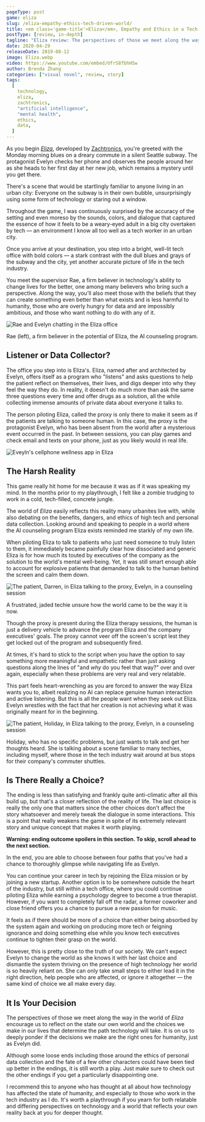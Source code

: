 ```yaml
---
pageType: post
game: eliza
slug: /eliza-empathy-ethics-tech-driven-world/
title: <em class='game-title'>Eliza</em>, Empathy and Ethics in a Tech-Driven World
postType: [review, in-depth]
tagline: "Eliza review: The perspectives of those we meet along the way in the world of Eliza encourage us to reflect on the state our own world and the choices we make in our lives that determine the path technology will take. It is on us to deeply ponder if the decisions we make are the right ones for humanity, just as Evelyn did."
date: 2020-04-29
releaseDate: 2019-08-12
image: Eliza.webp
video: https://www.youtube.com/embed/UfrS8fbhHSw
author: Brenda Zhang
categories: ["visual novel", review, story]
tags:
  [
    technology,
    eliza,
    zachtronics,
    "artificial intelligence",
    "mental health",
    ethics,
    data,
  ]
---
```


As you begin [_Eliza_](http://www.zachtronics.com/eliza/), developed by [Zachtronics](http://www.zachtronics.com/), you're greeted with the Monday morning blues on a dreary commute in a silent Seattle subway. The protagonist Evelyn checks her phone and observes the people around her as she heads to her first day at her new job, which remains a mystery until you get there.

There's a scene that would be startlingly familiar to anyone living in an urban city: Everyone on the subway is in their own bubble, unsurprisingly using some form of technology or staring out a window.

Throughout the game, I was continuously surprised by the accuracy of the setting and even moreso by the sounds, colors, and dialogue that captured the essence of how it feels to be a weary-eyed adult in a big city overtaken by tech — an environment I know all too well as a tech worker in an urban city.

Once you arrive at your destination, you step into a bright, well-lit tech office with bold colors — a stark contrast with the dull blues and grays of the subway and the city, yet another accurate picture of life in the tech industry.

You meet the supervisor Rae, a firm believer in technology's ability to change lives for the better, one among many believers who bring such a perspective. Along the way, you'll also meet those with the beliefs that they can create something even better than what exists and is less harmful to humanity, those who are overly hungry for data and are impossibly ambitious, and those who want nothing to do with any of it.

![Rae and Evelyn chatting in the Eliza office][image0]

<figcaption>Rae (left), a firm believer in the potential of Eliza, the AI counseling program.</figcaption>

## Listener or Data Collector?

The office you step into is Eliza's. Eliza, named after and architected by Evelyn, offers itself as a program who "listens" and asks questions to help the patient reflect on themselves, their lives, and digs deeper into why they feel the way they do. In reality, it doesn't do much more than ask the same three questions every time and offer drugs as a solution, all the while collecting immense amounts of private data about everyone it talks to.

The person piloting Eliza, called the proxy is only there to make it seem as if the patients are talking to someone human. In this case, the proxy is the protagonist Evelyn, who has been absent from the world after a mysterious event occurred in the past. In between sessions, you can play games and check email and texts on your phone, just as you likely would in real life.

![Eveyln's cellphone wellness app in Eliza][image1]

## The Harsh Reality

This game really hit home for me because it was as if it was speaking my mind. In the months prior to my playthrough, I felt like a zombie trudging to work in a cold, tech-filled, concrete jungle.

The world of _Eliza_ easily reflects this reality many urbanites live with, while also debating on the benefits, dangers, and ethics of high tech and personal data collection. Looking around and speaking to people in a world where the AI counseling program Eliza exists reminded me starkly of my own life.

When piloting Eliza to talk to patients who just need someone to truly listen to them, it immediately became painfully clear how dissociated and generic Eliza is for how much its touted by executives of the company as the solution to the world's mental well-being. Yet, it was still smart enough able to account for explosive patients that demanded to talk to the human behind the screen and calm them down.

![The patient, Darren, in Eliza talking to the proxy, Evelyn, in a counseling session][image2]

<figcaption>A frustrated, jaded techie unsure how the world came to be the way it is now.</figcaption>

Though the proxy is present during the Eliza therapy sessions, the human is just a delivery vehicle to advance the program Eliza and the company executives' goals. The proxy cannot veer off the screen's script lest they get locked out of the program and subsequently fired.

At times, it's hard to stick to the script when you have the option to say something more meaningful and empathetic rather than just asking questions along the lines of "and _why_ do you feel that way?" over and over again, especially when these problems are very real and very relatable.

This part feels heart-wrenching as you are forced to answer the way Eliza wants you to, albeit realizing no AI can replace genuine human interaction and active listening. But this is all the people want when they seek out Eliza. Evelyn wrestles with the fact that her creation is not achieving what it was originally meant for in the beginning.

![The patient, Holiday, in Eliza talking to the proxy, Evelyn, in a counseling session][image3]

<figcaption>Holiday, who has no specific problems, but just wants to talk and get her thoughts heard. She is talking about a scene familiar to many techies, including myself, where those in the tech industry wait around at bus stops for their company's commuter shuttles.</figcaption>

## Is There Really a Choice?

The ending is less than satisfying and frankly quite anti-climatic after all this build up, but that's a closer reflection of the reality of life. The last choice is really the only one that matters since the other choices don't affect the story whatsoever and merely tweak the dialogue in some interactions. This is a point that really weakens the game in spite of its extremely relevant story and unique concept that makes it worth playing.

**Warning: ending outcome spoilers in this section. To skip, scroll ahead to the next section.**

In the end, you are able to choose between four paths that you've had a chance to thoroughly glimpse while navigating life as Evelyn.

You can continue your career in tech by rejoining the Eliza mission or by joining a new startup. Another option is to be somewhere outside the heart of the industry, but still within a tech office, where you could continue piloting Eliza while earning a psychology degree to become a true therapist. However, if you want to completely fall off the radar, a former coworker and close friend offers you a chance to pursue a new passion for music.

It feels as if there should be more of a choice than either being absorbed by the system again and working on producing more tech or feigning ignorance and doing something else while you know tech executives continue to tighten their grasp on the world.

However, this is pretty close to the truth of our society. We can't expect Evelyn to change the world as she knows it with her last choice and dismantle the system thriving on the presence of high technology her world is so heavily reliant on. She can only take small steps to either lead it in the right direction, help people who are affected, or ignore it altogether — the same kind of choice we all make every day.

## It Is Your Decision

The perspectives of those we meet along the way in the world of _Eliza_ encourage us to reflect on the state our own world and the choices we make in our lives that determine the path technology will take. It is on us to deeply ponder if the decisions we make are the right ones for humanity, just as Evelyn did.

Although some loose ends including those around the ethics of personal data collection and the fate of a few other characters could have been tied up better in the endings, it is still worth a play. Just make sure to check out the other endings if you get a particularly disappointing one.

I recommend this to anyone who has thought at all about how technology has affected the state of humanity, and especially to those who work in the tech industry as I do. It's worth a playthrough if you yearn for both relatable and differing perspectives on technology and a world that reflects your own reality back at you for deeper thought.

[image0]: ../../../images/post/eliza/Eliza0.webp
[image1]: ../../../images/post/eliza/Eliza1.webp
[image2]: ../../../images/post/eliza/Eliza2.webp
[image3]: ../../../images/post/eliza/Eliza3.webp

